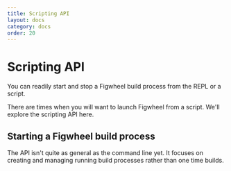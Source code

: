 ```yaml
---
title: Scripting API
layout: docs
category: docs
order: 20
---
```


# Scripting API

<div class="lead-in">You can readily start and stop a Figwheel build
process from the REPL or a script.</div>

There are times when you will want to launch Figwheel from a
script. We'll explore the scripting API here.

## Starting a Figwheel build process

The API isn't quite as general as the command line yet. It focuses on
creating and managing running build processes rather than one time builds.


